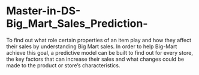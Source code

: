# Master-in-DS-Big_Mart_Sales_Prediction-
To find out what role certain properties of an item play and how they affect their sales by understanding Big Mart sales. In order to help Big-Mart achieve this goal, a predictive model can be built to find out for every store, the key factors that can increase their sales and what changes could be made to the product or store’s characteristics.

